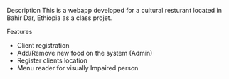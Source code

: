 Description
This is a webapp developed for a cultural resturant located in Bahir Dar, Ethiopia as a class projet.

Features
- Client registration
- Add/Remove new food on the system (Admin)
- Register clients location
- Menu reader for visually Impaired person
 
